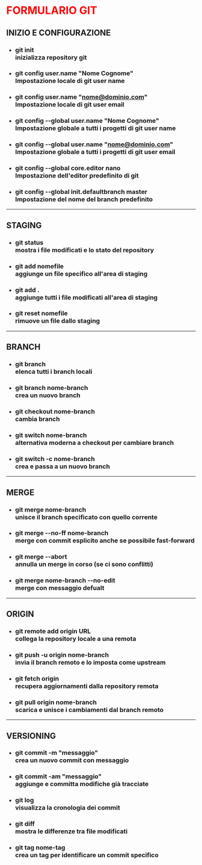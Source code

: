 
# <span style="color: red;">FORMULARIO GIT</span>

## INIZIO E CONFIGURAZIONE
- ### **git init** <br> inizializza repository git
- ### **git config user.name "Nome Cognome"** <br> Impostazione locale di git user name
- ### **git config user.name "nome@dominio.com"** <br> Impostazione locale di git user email
- ### **git config --global user.name  "Nome Cognome"** <br> Impostazione globale a tutti i progetti di git user name
- ### **git config --global user.name  "nome@dominio.com"** <br> Impostazione globale a tutti i progetti di git user email
- ### **git config --global core.editor nano** <br> Impostazione dell'editor predefinito di git 
- ### **git config --global init.defaultbranch master** <br> Impostazione del nome del branch predefinito

---

## STAGING
- ### **git status** <br> mostra i file modificati e lo stato del repository
- ### **git add nomefile** <br> aggiunge un file specifico all'area di staging
- ### **git add .** <br> aggiunge tutti i file modificati all'area di staging
- ### **git reset nomefile** <br> rimuove un file dallo staging

---

## BRANCH
- ### **git branch** <br> elenca tutti i branch locali
- ### **git branch nome-branch** <br> crea un nuovo branch
- ### **git checkout nome-branch** <br> cambia branch
- ### **git switch nome-branch** <br> alternativa moderna a checkout per cambiare branch
- ### **git switch -c nome-branch** <br> crea e passa a un nuovo branch

---

## MERGE
- ### **git merge nome-branch** <br> unisce il branch specificato con quello corrente
- ### **git merge --no-ff nome-branch** <br> merge con commit esplicito anche se possibile fast-forward
- ### **git merge --abort** <br> annulla un merge in corso (se ci sono conflitti)
- ### **git merge nome-branch --no-edit** <br> merge con messaggio defualt

---

## ORIGIN
- ### **git remote add origin URL** <br> collega la repository locale a una remota
- ### **git push -u origin nome-branch** <br> invia il branch remoto e lo imposta come upstream
- ### **git fetch origin** <br> recupera aggiornamenti dalla repository remota
- ### **git pull origin nome-branch** <br> scarica e unisce i cambiamenti dal branch remoto

---

## VERSIONING
- ### **git commit -m "messaggio"** <br> crea un nuovo commit con messaggio
- ### **git commit -am "messaggio"** <br> aggiunge e committa modifiche già tracciate
- ### **git log** <br> visualizza la cronologia dei commit
- ### **git diff** <br> mostra le differenze tra file modificati
- ### **git tag nome-tag** <br> crea un tag per identificare un commit specifico
